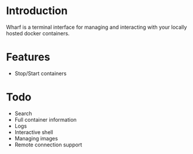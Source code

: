 # Introduction

Wharf is a terminal interface for managing and interacting with your locally hosted docker containers.

# Features

- Stop/Start containers

# Todo

- Search
- Full container information
- Logs
- Interactive shell
- Managing images
- Remote connection support
